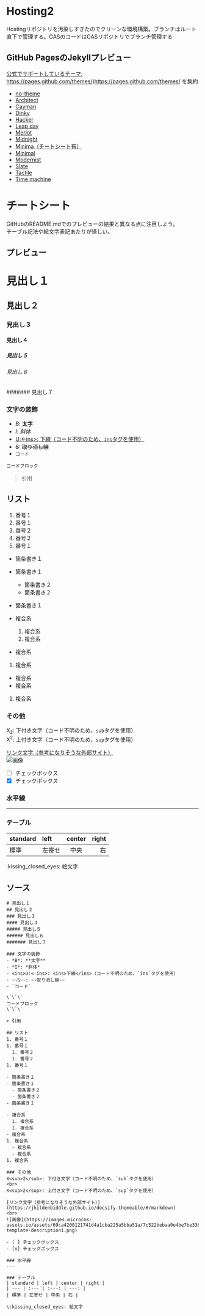 # Hosting2
Hostingリポジトリを汚染しすぎたのでクリーンな環境構築。ブランチはルート直下で管理する。GASのコードはGASリポジトリでブランチ管理する

## GitHub PagesのJekyllプレビュー
[公式でサポートしているテーマ: ](https://pages.github.com/themes/)https://pages.github.com/themes/)https://pages.github.com/themes/ を集約

- [no-theme](https://shimajima-eiji.github.io/Hosting2)
- [Architect](https://shimajima-eiji.github.io/Hosting_demo_jekyll_Architect/)
- [Cayman](https://shimajima-eiji.github.io/Hosting_demo_jekyll_Cayman/)
- [Dinky](https://shimajima-eiji.github.io/Hosting_demo_jekyll_Dinky/)
- [Hacker](https://shimajima-eiji.github.io/Hosting_demo_jekyll_Hacker/)
- [Leap day](https://shimajima-eiji.github.io/Hosting_demo_jekyll_Leap-day/)
- [Merlot](https://shimajima-eiji.github.io/Hosting_demo_jekyll_Merlot/)
- [Midnight](https://shimajima-eiji.github.io/Hosting_demo_jekyll_Midnight/)
- [Minima（チートシート有）](https://shimajima-eiji.github.io/Hosting_demo_jekyll_Minima/)
- [Minimal](https://shimajima-eiji.github.io/Hosting_demo_jekyll_Minimal/)
- [Modernist](https://shimajima-eiji.github.io/Hosting_demo_jekyll_Modernist/)
- [Slate](https://shimajima-eiji.github.io/Hosting_demo_jekyll_Slate/)
- [Tactile](https://shimajima-eiji.github.io/Hosting_demo_jekyll_Tactile/)
- [Time machine](https://shimajima-eiji.github.io/Hosting_demo_jekyll_Time-machine/)

# チートシート
GitHubのREADME.mdでのプレビューの結果と異なる点に注目しよう。
<br>
テーブル記法や絵文字表記あたりが怪しい。

## プレビュー

# 見出し１
## 見出し２
### 見出し３
#### 見出し４
##### 見出し５
###### 見出し６
####### 見出し７

### 文字の装飾
- *B*: **太字**
- *I*: *斜体*
- <ins>U:<-ins>: <ins>下線</ins>（コード不明のため、`ins`タグを使用）
- ~~S~~: ~~取り消し線~~
- `コード`

```
コードブロック
```

> 引用

## リスト
1. 番号１
1. 番号１
  1. 番号２
  1. 番号２
1. 番号１

- 箇条書き１
- 箇条書き１
  - 箇条書き２
  - 箇条書き２
- 箇条書き１

- 複合系
  1. 複合系
  1. 複合系
- 複合系
1. 複合系
  - 複合系
  - 複合系
1. 複合系

### その他
X<sub>2</sub>: 下付き文字（コード不明のため、`sub`タグを使用）
<br>
X<sup>2</sup>: 上付き文字（コード不明のため、`sup`タグを使用）

[リンク文字（参考になりそうな外部サイト）](https://jhildenbiddle.github.io/docsify-themeable/#/markdown)
<br>
![画像](https://images.microcms-assets.io/assets/69ca4200121741d4a1cba225a5bba51a/7c522bebaa0e4be7be33b5f12fcc2cc0/blog-template-description1.png)

- [ ] チェックボックス
- [x] チェックボックス

### 水平線
---

### テーブル
| standard | left | center | right |
| --- | :--- | :---: | ---: |
| 標準 | 左寄せ | 中央 | 右 |

\:kissing_closed_eyes: 絵文字

## ソース
```
# 見出し１
## 見出し２
### 見出し３
#### 見出し４
##### 見出し５
###### 見出し６
####### 見出し７

### 文字の装飾
- *B*: **太字**
- *I*: *斜体*
- <ins>U:<-ins>: <ins>下線</ins>（コード不明のため、`ins`タグを使用）
- ~~S~~: ~~取り消し線~~
- `コード`

\`\`\`
コードブロック
\`\`\`

> 引用

## リスト
1. 番号１
1. 番号１
  1. 番号２
  1. 番号２
1. 番号１

- 箇条書き１
- 箇条書き１
  - 箇条書き２
  - 箇条書き２
- 箇条書き１

- 複合系
  1. 複合系
  1. 複合系
- 複合系
1. 複合系
  - 複合系
  - 複合系
1. 複合系

### その他
X<sub>2</sub>: 下付き文字（コード不明のため、`sub`タグを使用）
<br>
X<sup>2</sup>: 上付き文字（コード不明のため、`sup`タグを使用）

[リンク文字（参考になりそうな外部サイト）](https://jhildenbiddle.github.io/docsify-themeable/#/markdown)
<br>
![画像](https://images.microcms-assets.io/assets/69ca4200121741d4a1cba225a5bba51a/7c522bebaa0e4be7be33b5f12fcc2cc0/blog-template-description1.png)

- [ ] チェックボックス
- [x] チェックボックス

### 水平線
---

### テーブル
| standard | left | center | right |
| --- | :--- | :---: | ---: |
| 標準 | 左寄せ | 中央 | 右 |

\:kissing_closed_eyes: 絵文字
```
